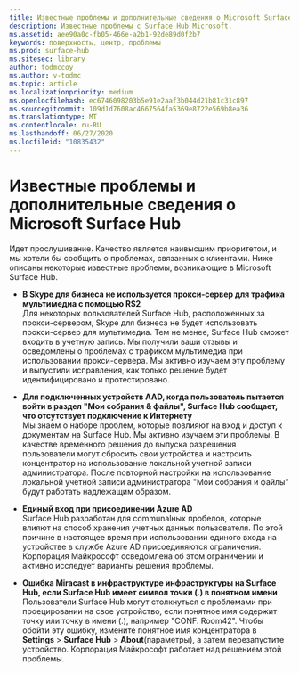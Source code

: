 ```yaml
---
title: Известные проблемы и дополнительные сведения о Microsoft Surface Hub
description: Известные проблемы с Surface Hub Microsoft.
ms.assetid: aee90a0c-fb05-466e-a2b1-92de89d0f2b7
keywords: поверхность, центр, проблемы
ms.prod: surface-hub
ms.sitesec: library
author: todmccoy
ms.author: v-todmc
ms.topic: article
ms.localizationpriority: medium
ms.openlocfilehash: ec6746098203b5e91e2aaf3b044d21b81c31c897
ms.sourcegitcommit: 109d1d7608ac4667564fa5369e8722e569b8ea36
ms.translationtype: MT
ms.contentlocale: ru-RU
ms.lasthandoff: 06/27/2020
ms.locfileid: "10835432"
---
```

# Известные проблемы и дополнительные сведения о Microsoft Surface Hub

Идет прослушивание. Качество является наивысшим приоритетом, и мы хотели бы сообщить о проблемах, связанных с клиентами. Ниже описаны некоторые известные проблемы, возникающие в Microsoft Surface Hub.

- **В Skype для бизнеса не используется прокси-сервер для трафика мультимедиа с помощью RS2**
<br/>Для некоторых пользователей Surface Hub, расположенных за прокси-сервером, Skype для бизнеса не будет использовать прокси-сервер для мультимедиа. Тем не менее, Surface Hub сможет входить в учетную запись. Мы получили ваши отзывы и осведомлены о проблемах с трафиком мультимедиа при использовании прокси-сервера. Мы активно изучаем эту проблему и выпустили исправления, как только решение будет идентифицировано и протестировано. 

- **Для подключенных устройств AAD, когда пользователь пытается войти в раздел "Мои собрания & файлы", Surface Hub сообщает, что отсутствует подключение к Интернету**
<br/>Мы знаем о наборе проблем, которые повлияют на вход и доступ к документам на Surface Hub. Мы активно изучаем эти проблемы. В качестве временного решения до выпуска разрешения пользователи могут сбросить свои устройства и настроить концентратор на использование локальной учетной записи администратора. После повторной настройки на использование локальной учетной записи администратора "Мои собрания и файлы" будут работать надлежащим образом.
- **Единый вход при присоединении Azure AD**
<br/>Surface Hub разработан для communalных пробелов, которые влияют на способ хранения учетных данных пользователя. По этой причине в настоящее время при использовании единого входа на устройстве в службе Azure AD присоединяются ограничения. Корпорация Майкрософт осведомлена об этом ограничении и активно исследует варианты решения проблемы.
- **Ошибка Miracast в инфраструктуре инфраструктуры на Surface Hub, если Surface Hub имеет символ точки (.) в понятном имени**
<br/>Пользователи Surface Hub могут столкнуться с проблемами при проецировании на свое устройство, если понятное имя содержит точку или точку в имени (.), например "CONF. Room42". Чтобы обойти эту ошибку, измените понятное имя концентратора в **Settings**  >  **Surface Hub**  >  **About**(параметры), а затем перезапустите устройство. Корпорация Майкрософт работает над решением этой проблемы.